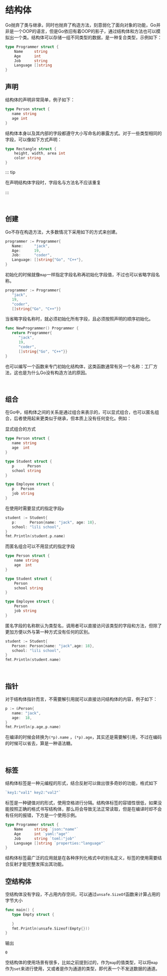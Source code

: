 # 结构体

Go抛弃了类与继承，同时也抛弃了构造方法，刻意弱化了面向对象的功能，Go并非是一个OOP的语言，但是Go依旧有着OOP的影子，通过结构体和方法也可以模拟出一个类。结构体可以存储一组不同类型的数据，是一种复合类型，示例如下：

```go
type Programmer struct {
	Name     string
	Age      int
	Job      string
	Language []string
}
```



## 声明

结构体的声明非常简单，例子如下：

```go
type Person struct {
   name string
   age int
}
```

结构体本身以及其内部的字段都遵守大小写命名的暴露方式。对于一些类型相同的字段，可以像如下方式声明：

```go
type Rectangle struct {
	height, width, area int
	color string
}
```

::: tip

在声明结构体字段时，字段名与方法名不应该重复

:::

<br>

## 创建

Go不存在构造方法，大多数情况下采用如下的方式来创建。

```go
programmer := Programmer{
   Name:     "jack",
   Age:      19,
   Job:      "coder",
   Language: []string{"Go", "C++"},
}
```

初始化的时候就像`map`一样指定字段名称再初始化字段值，不过也可以省略字段名称。

```go
programmer := Programmer{
   "jack",
   19,
   "coder",
   []string{"Go", "C++"}}
```

当省略字段名称时，就必须初始化所有字段，且必须按照声明的顺序初始化。

```go
func NewProgrammer() Programmer {
   return Programmer{
      "jack",
      19,
      "coder",
      []string{"Go", "C++"}}
}
```

也可以编写一个函数来专门初始化结构体，这类函数通常有另一个名称：工厂方法，这也是为什么Go没有构造方法的原因。

<br>

## 组合

在Go中，结构体之间的关系是通过组合来表示的，可以显式组合，也可以匿名组合，后者使用起来更类似于继承，但本质上没有任何变化。例如：

显式组合的方式

```go
type Person struct {
   name string
   age  int
}

type Student struct {
   p      Person
   school string
}

type Employee struct {
   p   Person
   job string
}
```

在使用时需要显式的指定字段`p`

```go
student := Student{
   p:      Person{name: "jack", age: 18},
   school: "lili school",
}
fmt.Println(student.p.name)
```

而匿名组合可以不用显式的指定字段

```go
type Person struct {
	name string
	age  int
}

type Student struct {
	Person
	school string
}

type Employee struct {
	Person
	job string
}
```

匿名字段的名称默认为类型名，调用者可以直接访问该类型的字段和方法，但除了更加方便以外与第一种方式没有任何的区别。

```go
student := Student{
   Person: Person{name: "jack",age: 18},
   school: "lili school",
}
fmt.Println(student.name)
```

<br>

## 指针

对于结构体指针而言，不需要解引用就可以直接访问结构体的内容，例子如下：

```go
p := &Person{
   name: "jack",
   age:  18,
}
fmt.Println(p.age,p.name)
```

在编译的时候会转换为`(*p).name` ，`(*p).age`，其实还是需要解引用，不过在编码的时候可以省去，算是一种语法糖。

<br>

## 标签

结构体标签是一种元编程的形式，结合反射可以做出很多奇妙的功能，格式如下

```go
`key1:"val1" key2:"val2"`
```

标签是一种键值对的形式，使用空格进行分隔。结构体标签的容错性很低，如果没能按照正确的格式书写结构体，那么将会导致无法正常读取，但是在编译时却不会有任何的报错，下方是一个使用示例。

```go
type Programmer struct {
    Name     string `json:"name"`
    Age      int `yaml:"age"`
    Job      string `toml:"job"`
    Language []string `properties:"language"`
}
```

结构体标签最广泛的应用就是在各种序列化格式中的别名定义，标签的使用需要结合反射才能完整发挥出其功能。



## 空结构体

空结构体没有字段，不占用内存空间，可以通过`unsafe.SizeOf`函数来计算占用的字节大小

```go
func main() {
   type Empty struct {
      
   }
   fmt.Println(unsafe.Sizeof(Empty{}))
}
```

输出

```
0
```

空结构体的使用场景有很多，比如之前提到过的，作为`map`的值类型，可以将`map`作为`set`来进行使用，又或者是作为通道的类型，即代表一个不发送数据的通道。

